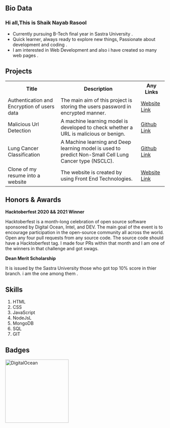 <h2>Bio Data</h2>
<h3>Hi all,This is Shaik Nayab Rasool</h3>
<ul>
<li>Currently pursuing B-Tech final year in Sastra University .</li>
<li>Quick learner, always ready to explore new things, Passionate about development and coding .</li>
<li>I am interested in Web Development and also i have created so many web pages .</li>
</ul>
<h2>Projects</h2>
<table>
  <tr>
  <th>Title</th>
  <th>Description</th>
  <th>Any Links</th>
  </tr>
  <tr>
  <td>Authentication and Encryption of users data</td>
  <td>The main aim of this project is storing the users password in encrypted manner.</td>
  <td><a href="https://tranquil-temple-18436.herokuapp.com/">Website Link</a></td>
  </tr>
  <tr>
  <td>Malicious Url Detection</td>
  <td>A machine learning model is developed to check whether a URL is malicious or benign.</td>
  <td><a href="https://github.com/Rasool123-gif/Malicious_URL_Detection">Github Link</a></td>
  </tr>
  <tr>
  <td>Lung Cancer Classification</td>
  <td>A Machine learning and Deep learning model is used to predict Non-Small Cell Lung Cancer type (NSCLC).</td>
  <td><a href="https://github.com/Rasool123-gif/Lung_Cancer_Classification">Github Link</a></td>
  </tr>
  <tr>
  <td>Clone of my resume into a website</td>
  <td>The website is created by using Front End Technologies.</td>
  <td><a href="https://rasool123-gif.github.io/Portfolio/">Website Link</a></td>
  </tr>
</table>
<h2>Honors & Awards</h2>
<p><b>Hacktoberfest 2020 && 2021 Winner</b></p>
<p>Hacktoberfest is a month-long celebration of open source software sponsored by Digital Ocean, Intel, and DEV. The main goal of the event is to encourage participation in the open-source community all across the world. Open any four pull requests from any source code. The source code should have a Hacktoberfest tag. 
I made four PRs within that month and I am one of the winners in that challenge and got swags.</p>
<p><b>Dean Merit Scholarship</b></p>
<p>It is issued by the Sastra University those who got top 10% score in thier branch. i am the one among them .</p>
<h2>Skills</h2>
<ol>
  <li>HTML</li>
  <li>CSS</li>
  <li>JavaScript</li>
  <li>NodeJsL</li>
  <li>MongoDB</li>
  <li>SQL</li>
  <li>GIT</li>
 </ol>
<h2>Badges</h2>
<img src="https://www.holopin.io/_next/image?url=https%3A%2F%2Fassets.holopin.io%2FeyJidWNrZXQiOiJob2xvcGluLWFzc2V0cyIsImtleSI6ImFzc2V0cy9jbDhlcTN6OWMwMzU3MDlsM2Z4OTluOHg2IiwiZWRpdHMiOnsicm90YXRlIjpudWxsfX0%3D&w=640&q=75" alt="DigitalOcean" width="200" height="200">

